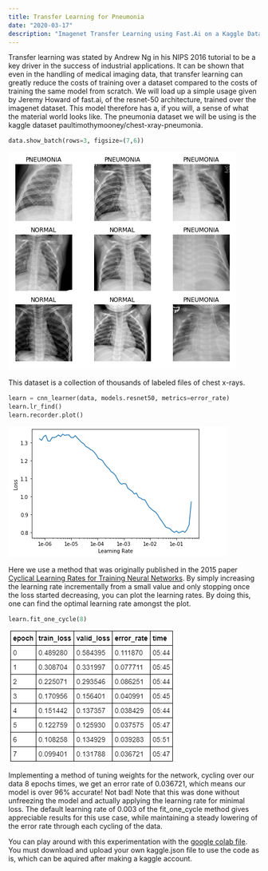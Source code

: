 ```yaml
---
title: Transfer Learning for Pneumonia
date: "2020-03-17"
description: "Imagenet Transfer Learning using Fast.Ai on a Kaggle Dataset"
---
```


Transfer learning was stated by Andrew Ng in his NIPS 2016 tutorial to be a key driver in the success of industrial applications. It can be shown that even in the handling of medical imaging data, that transfer learning can greatly reduce the costs of training over a dataset compared to the costs of training the same model from scratch. We will load up a simple usage given by Jeremy Howard of fast.ai, of the resnet-50 architecture, trained over the imagenet dataset. This model therefore has a, if you will, a sense of what the material world looks like. The pneumonia dataset we will be using is the kaggle dataset paultimothymooney/chest-xray-pneumonia. 

```python
data.show_batch(rows=3, figsize=(7,6))
```

![files](./files.PNG)

This dataset is a collection of thousands of labeled files of  chest x-rays. 

```python
learn = cnn_learner(data, models.resnet50, metrics=error_rate)
learn.lr_find()
learn.recorder.plot()
```
![files](./lrfind.png)

Here we use a method that was originally published in the 2015 paper [Cyclical Learning Rates for Training Neural Networks](http://arxiv.org/abs/1506.01186). By simply increasing the learning rate incrementally from a small value and only stopping once the loss started decreasing, you can plot the learning rates. By doing this, one can find the optimal learning rate amongst the plot. 

```python
learn.fit_one_cycle(8)
```

![error](./error.PNG)

Implementing a method of tuning weights for the network, cycling over our data 8 epochs times, we get an error rate of 0.036721, which means our model is over 96% accurate! Not bad! Note that this was done without unfreezing the model and actually applying the learning rate for minimal loss. The default learning rate of 0.003 of the fit\_one\_cycle method gives appreciable results for this use case, while maintaining a steady lowering of the error rate through each cycling of the data.

You can play around with this experimentation with the [google colab file](https://github.com/ayanrafique/FastAiFun/blob/master/Pneumonia_detection.ipynb). You must download and upload your own kaggle.json file to use the code as is, which can be aquired after making a kaggle account.
